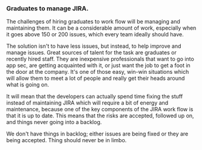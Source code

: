 ### Graduates to manage JIRA.
The challenges of hiring graduates to work flow will be managing and maintaining them. It can be a considerable amount of work, especially when it goes above 150 or 200 issues, which every team ideally should have.

The solution isn't to have less issues, but instead, to help improve and manage issues. Great sources of talent for the task are graduates or recently hired staff. They are inexpensive professionals that want to go into app sec, are getting acquainted with it, or just want the job to get a foot in the door at the company. It's one of those easy, win-win situations which will allow them to meet a lot of people and really get their heads around what is going on.

It will mean that the developers can actually spend time fixing the stuff instead of maintaining JIRA which will require a bit of energy and maintenance, because one of the key components of the JIRA work flow is that it is up to date. This means that the risks are accepted, followed up on, and things never going into a backlog.

We don't have things in backlog; either issues are being fixed or they are being accepted. Thing should never be in limbo.
